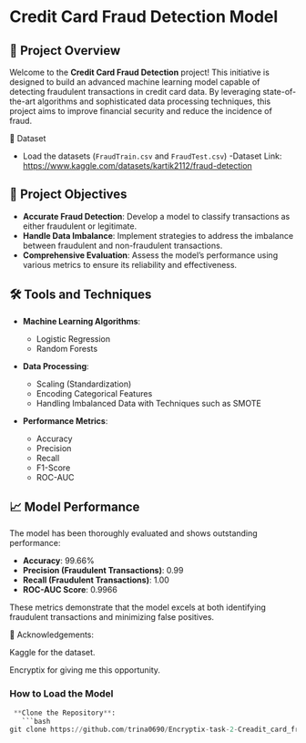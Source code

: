 # Credit Card Fraud Detection Model

## 🌟 Project Overview

Welcome to the **Credit Card Fraud Detection** project! This initiative is designed to build an advanced machine learning model capable of detecting fraudulent transactions in credit card data. By leveraging state-of-the-art algorithms and sophisticated data processing techniques, this project aims to improve financial security and reduce the incidence of fraud.


📁 Dataset
- Load the datasets (`FraudTrain.csv` and `FraudTest.csv`)
-Dataset Link: https://www.kaggle.com/datasets/kartik2112/fraud-detection
## 🎯 Project Objectives

- **Accurate Fraud Detection**: Develop a model to classify transactions as either fraudulent or legitimate.
- **Handle Data Imbalance**: Implement strategies to address the imbalance between fraudulent and non-fraudulent transactions.
- **Comprehensive Evaluation**: Assess the model’s performance using various metrics to ensure its reliability and effectiveness.

## 🛠️ Tools and Techniques

- **Machine Learning Algorithms**: 
  - Logistic Regression
  - Random Forests

- **Data Processing**: 
  - Scaling (Standardization)
  - Encoding Categorical Features
  - Handling Imbalanced Data with Techniques such as SMOTE

- **Performance Metrics**:
  - Accuracy
  - Precision
  - Recall
  - F1-Score
  - ROC-AUC

## 📈 Model Performance

The model has been thoroughly evaluated and shows outstanding performance:

- **Accuracy**: 99.66%
- **Precision (Fraudulent Transactions)**: 0.99
- **Recall (Fraudulent Transactions)**: 1.00
- **ROC-AUC Score**: 0.9966

These metrics demonstrate that the model excels at both identifying fraudulent transactions and minimizing false positives.


🤝 Acknowledgements:

Kaggle for the dataset.

Encryptix for giving me this opportunity.


### How to Load the Model

```python
 **Clone the Repository**:
   ```bash
git clone https://github.com/trina0690/Encryptix-task-2-Creadit_card_fraud_detection.git






